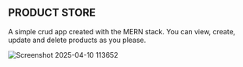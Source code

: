 ## PRODUCT STORE

A simple crud app created with the MERN stack. You can view, create, update and delete products as you please.

![Screenshot 2025-04-10 113652](https://github.com/user-attachments/assets/46b55e96-4fd1-4907-9c2c-1a801418ddaf)
  
